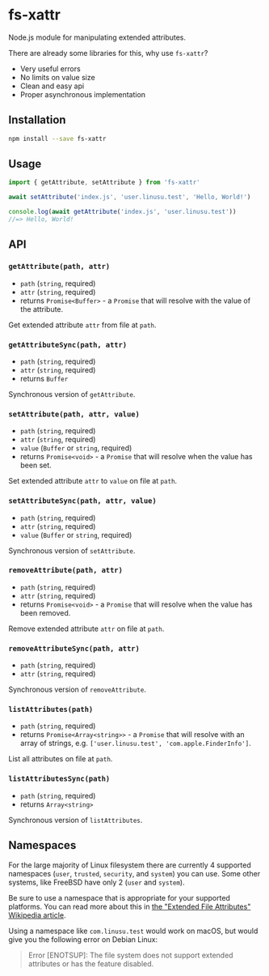 # fs-xattr

Node.js module for manipulating extended attributes.

There are already some libraries for this, why use `fs-xattr`?

- Very useful errors
- No limits on value size
- Clean and easy api
- Proper asynchronous implementation

## Installation

```sh
npm install --save fs-xattr
```

## Usage

```javascript
import { getAttribute, setAttribute } from 'fs-xattr'

await setAttribute('index.js', 'user.linusu.test', 'Hello, World!')

console.log(await getAttribute('index.js', 'user.linusu.test'))
//=> Hello, World!
```

## API

### `getAttribute(path, attr)`

- `path` (`string`, required)
- `attr` (`string`, required)
- returns `Promise<Buffer>` - a `Promise` that will resolve with the value of the attribute.

Get extended attribute `attr` from file at `path`.

### `getAttributeSync(path, attr)`

- `path` (`string`, required)
- `attr` (`string`, required)
- returns `Buffer`

Synchronous version of `getAttribute`.

### `setAttribute(path, attr, value)`

- `path` (`string`, required)
- `attr` (`string`, required)
- `value` (`Buffer` or `string`, required)
- returns `Promise<void>` - a `Promise` that will resolve when the value has been set.

Set extended attribute `attr` to `value` on file at `path`.

### `setAttributeSync(path, attr, value)`

- `path` (`string`, required)
- `attr` (`string`, required)
- `value` (`Buffer` or `string`, required)

Synchronous version of `setAttribute`.

### `removeAttribute(path, attr)`

- `path` (`string`, required)
- `attr` (`string`, required)
- returns `Promise<void>` - a `Promise` that will resolve when the value has been removed.

Remove extended attribute `attr` on file at `path`.

### `removeAttributeSync(path, attr)`

- `path` (`string`, required)
- `attr` (`string`, required)

Synchronous version of `removeAttribute`.

### `listAttributes(path)`

- `path` (`string`, required)
- returns `Promise<Array<string>>` - a `Promise` that will resolve with an array of strings, e.g. `['user.linusu.test', 'com.apple.FinderInfo']`.

List all attributes on file at `path`.

### `listAttributesSync(path)`

- `path` (`string`, required)
- returns `Array<string>`

Synchronous version of `listAttributes`.

## Namespaces

For the large majority of Linux filesystem there are currently 4 supported namespaces (`user`, `trusted`, `security`, and `system`) you can use. Some other systems, like FreeBSD have only 2 (`user` and `system`).

Be sure to use a namespace that is appropriate for your supported platforms. You can read more about this in [the "Extended File Attributes" Wikipedia article](https://en.wikipedia.org/wiki/Extended_file_attributes#Implementations).

Using a namespace like `com.linusu.test` would work on macOS, but would give you the following error on Debian Linux:

> Error \[ENOTSUP]: The file system does not support extended attributes or has the feature disabled.
